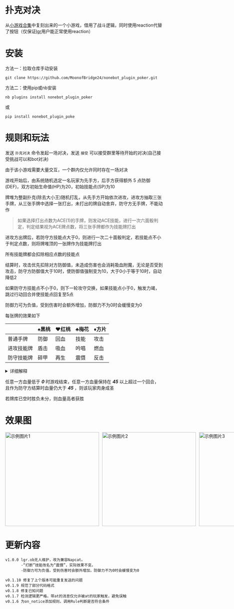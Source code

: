 # 扑克对决

从[小游戏合集](https://github.com/KarisAya/nonebot_plugin_game_collection)中复刻出来的一个小游戏，借用了战斗逻辑，同时使用reaction代替了按钮（仅保证[lgr](https://github.com/linyuchen/Lagrange.Core)用户能正常使用reaction）

# 安装

方法一：拉取仓库手动安装

```
git clone https://github.com/MoonofBridge24/nonebot_plugin_poker.git
```

方法二：使用pip或nb安装

```
nb plugins install nonebot_plugin_poker
```

或

```
pip install nonebot_plugin_poke
```

# 规则和玩法

发送 `扑克对决` 命令发起一场对决，发送 `接受` 可以接受群里等待开始的对决(自己接受挑战可以和bot对决)

由于该小游戏需要大量交互，一个群内仅允许同时存在一场对决

游戏开始后，由系统随机选定一名玩家为先手方，后手方获得额外 5 点防御(DEF)，双方初始生命值(HP)为20，初始技能点(SP)为10

牌堆为整副扑克(除去大小王)随机打乱，从先手方开始依次进攻，进攻方抽取三张手牌，从三张手牌中选择一张打出，未打出的牌自动舍弃，防守方无手牌，不能动作

> 如果选择打出点数为ACE(1)的手牌，则发动ACE技能，进行一次六面骰判定，判定结果视为ACE牌点数，将三张手牌都作为技能牌打出

进攻方出牌后，若防守方技能点大于0，则进行一次二十面骰判定，若技能点不小于判定点数，则将牌堆顶的一张牌作为技能牌打出

所有技能牌都会扣除相应点数的技能点

结算时，攻击优先扣除对方防御值，未造成伤害也会消耗吸血附魔，无论是否受到攻击，防守方防御值大于10时，使防御值强制变为10，大于0小于等于10时，自动降低2

如果防守方技能点不小于0，则下一轮攻守交换，如果技能点小于0，触发力竭，跳过行动回合并使技能点回复至5点

防御力可为负值，受到伤害时会额外增加，防御力不为0时会缓慢变为0

每张牌的效果如下

|            | ♠黑桃 | ♥红桃 | ♣梅花 | ♦方片 |
| ---------- | ------ | ------ | ------ | ------ |
| 普通手牌   | 防御   | 回血   | 技能   | 攻击   |
| 进攻技能牌 | 盾击   | 吸血   | 吟唱   | 燃血   |
| 防守技能牌 | 碎甲   | 再生   | 震慑   | 反击   |

<details>
<summary>详细解释</summary>

> 假设牌的点数为 `p`，则按照花色及牌的种类触发效果
>
> 防御：使自己的防御值(DEF)增加 `p`
>
> 回血：使自己的生命值(HP)回复 `p`
>
> 技能：使自己的技能点(SP)增加 `p`，进行一次二十面骰判定，若技能点不小于判定结果，则判定成功，将本回合其他两张手牌作为技能牌打出
>
> 攻击：本回合将对对方发动 `p`点攻击
>
> 盾击：黑桃牌作为进攻技能牌打出时，对对方发动 `p/2`点攻击，令自己防御值增加 `p/2`
>
> 吸血：回复 `p/2`点生命值，并获得吸血附魔(可叠加)，在下次发动攻击时，消耗所有附魔，若使对方生命值减少，则获得对方损失生命值一半的生命值
>
> 吟唱：使自己技能点增加 `p`，并额外打出一张随机技能牌(此牌花色一定不是梅花，点数为4到8之间)
>
> 燃血：使自己生命值降低 `p/2`点，对对方发动 `1.5*p`攻击
>
> 碎甲：使自己防御值提高 `p/2`，若该回合受到伤害，则令对方防御值减少 `p`
>
> 再生：使自己生命值回复 `p/2`，若该回合受到伤害，则额外回复 `p`
>
> 震慑：此技能不消耗技能点，使对方技能点减少 `p`
>
> 反击：对对方发动 `p/2`点攻击，若该回合受到伤害，反伤 `50%`，反伤无视防御

---

</details>

任意一方血量低于 ***0*** 时游戏结束，任意一方血量保持在 ***45*** 以上超过一个回合，且作为防守方结算时血量仍大于 ***45*** ，则该玩家肉身成圣

若牌库已空时胜负未分，则血量高者获胜

# 效果图

<div style="display: flex;">
  <img src="image/1.jpg" alt="示例图片1" width="300" style="margin-right: 10px;">
  <img src="image/2.jpg" alt="示例图片2" width="300" style="margin-right: 10px;">
  <img src="image/3.jpg" alt="示例图片3" width="300">
</div>

# 更新内容

```
v1.0.0 lgr.ob无人维护，改为兼容Napcat。
       -“打断”技能改名为“震慑”，实际效果不变。
       -防御力可为负值，受到伤害时会额外增加，防御力不为0时会缓慢变为0

v0.1.10 修复了上个版本可能重复发送的问题
v0.1.9 规范了部分代码格式
v0.1.8 修复已知问题
v0.1.7 检测逻辑更严格，带at的消息仅允许被at的玩家触发，避免误触
v0.1.6 为on_notice添加规则，调用Rule判断是否符合条件
```
